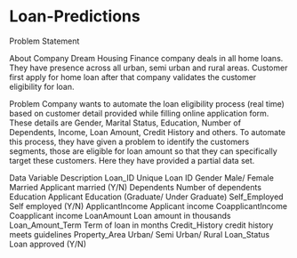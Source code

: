 # Loan-Predictions
Problem Statement

About Company
Dream Housing Finance company deals in all home loans. They have presence across all urban, semi urban and rural areas. Customer first 
apply for home loan after that company validates the customer eligibility for loan.

Problem
Company wants to automate the loan eligibility process (real time) based on customer detail provided while filling online application 
form. These details are Gender, Marital Status, Education, Number of Dependents, Income, Loan Amount, Credit History and others. To 
automate this process, they have given a problem to identify the customers segments, those are eligible for loan amount so that they 
can specifically target these customers. Here they have provided a partial data set.

Data
Variable						Description
Loan_ID							Unique Loan ID
Gender							Male/ Female
Married							Applicant married (Y/N)
Dependents						Number of dependents
Education						Applicant Education (Graduate/ Under Graduate)
Self_Employed					Self employed (Y/N)
ApplicantIncome					Applicant income
CoapplicantIncome				Coapplicant income
LoanAmount						Loan amount in thousands
Loan_Amount_Term				Term of loan in months
Credit_History					credit history meets guidelines
Property_Area					Urban/ Semi Urban/ Rural
Loan_Status						Loan approved (Y/N)
